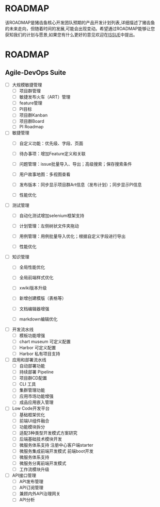 # ROADMAP

该ROADMAP是猪齿鱼核心开发团队预期的产品开发计划列表,详细描述了猪齿鱼的未来走向，但随着时间的发展,可能会出现变动。希望通过ROADMAP能够让您获知我们的计划与愿景,如果您有什么更好的意见欢迎在[ISSUE](https://github.com/choerodon/choerodon/issues)中提出。


# ROADMAP

## Agile-DevOps Suite

- [ ] 大规模敏捷管理
    - [ ] 项目群管理
    - [ ] 敏捷发布火车（ART）管理
    - [ ] feature管理
    - [ ] PI目标
    - [ ] 项目群Kanban
    - [ ] 项目群Board
    - [ ] PI Roadmap

- [ ] 敏捷管理
  - [ ] 自定义功能：优先级、字段、页面
  - [ ] 待办事项：增加Feature定义和关联
  - [ ] 问题管理：issue批量导入、导出；高级搜索；保存搜索条件
  - [ ] 用户故事地图：多视图查看
  - [ ] 发布版本：同步显示项目群Art信息（发布计划）；同步显示PI信息
  - [ ] 性能优化


- [ ] 测试管理
  - [ ] 自动化测试增加selenium框架支持
  - [ ] 计划管理：左侧树状文件夹拖动
  - [ ] 用例管理：用例批量导入优化；根据自定义字段进行导出
  - [ ] 性能优化


- [ ] 知识管理
  - [ ] 全局性能优化
  - [ ] 全局前端样式优化
  - [ ] xwiki版本升级
  - [ ] 新增创建模版（表格等）
  - [ ] 文档编辑器增强
  - [ ] markdown编辑优化


- [ ] 开发流水线
  - [ ] 模板功能增强
  - [ ] chart museum 可定义配置
  - [ ] Harbor 可定义配置
  - [ ] Harbor 私有项目支持

- [ ] 应用和部署流水线
  - [ ] 自动部署功能
  - [ ] 持续部署 Pipeline
  - [ ] 项目群CD配置
  - [ ] CLI 工具
  - [ ] 集群管理功能
  - [ ] 应用市场功能增强
  - [ ] 成品应用嵌入管理

- [ ] Low Code开发平台
  - [ ] 基础框架优化    
  - [ ] 前端UI组件融合        
  - [ ] 功能模块拆分  
  - [ ] 适配3种类型开发模式方案研究  
  - [ ] 后端基础技术模块开发  
  - [ ] 微服务体系支持 注册中心客户端starter
  - [ ] 微服务集成前端开发模式 前端boot开发
  - [ ] 微服务体系支持 
  - [ ] 微服务分离前端开发模式 
  - [ ] 工作流模块升级 

- [ ] API接口管理
    - [ ] API发布管理
    - [ ] API订阅管理
    - [ ] 兼顾内外API治理网关
    - [ ] API分析
